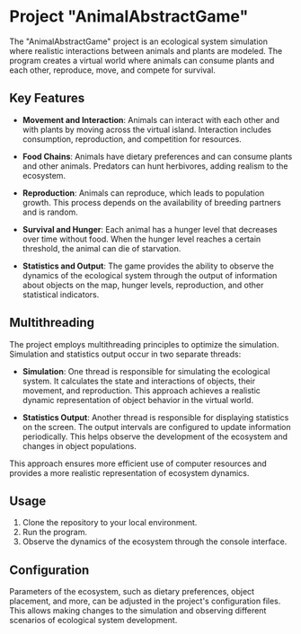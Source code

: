 # Project "AnimalAbstractGame"

The "AnimalAbstractGame" project is an ecological system simulation where realistic interactions between animals and plants are modeled. The program creates a virtual world where animals can consume plants and each other, reproduce, move, and compete for survival.

## Key Features

- **Movement and Interaction**: Animals can interact with each other and with plants by moving across the virtual island. Interaction includes consumption, reproduction, and competition for resources.

- **Food Chains**: Animals have dietary preferences and can consume plants and other animals. Predators can hunt herbivores, adding realism to the ecosystem.

- **Reproduction**: Animals can reproduce, which leads to population growth. This process depends on the availability of breeding partners and is random.

- **Survival and Hunger**: Each animal has a hunger level that decreases over time without food. When the hunger level reaches a certain threshold, the animal can die of starvation.

- **Statistics and Output**: The game provides the ability to observe the dynamics of the ecological system through the output of information about objects on the map, hunger levels, reproduction, and other statistical indicators.

## Multithreading

The project employs multithreading principles to optimize the simulation. Simulation and statistics output occur in two separate threads:

- **Simulation**: One thread is responsible for simulating the ecological system. It calculates the state and interactions of objects, their movement, and reproduction. This approach achieves a realistic dynamic representation of object behavior in the virtual world.

- **Statistics Output**: Another thread is responsible for displaying statistics on the screen. The output intervals are configured to update information periodically. This helps observe the development of the ecosystem and changes in object populations.

This approach ensures more efficient use of computer resources and provides a more realistic representation of ecosystem dynamics.

## Usage

1. Clone the repository to your local environment.
2. Run the program.
3. Observe the dynamics of the ecosystem through the console interface.

## Configuration

Parameters of the ecosystem, such as dietary preferences, object placement, and more, can be adjusted in the project's configuration files. This allows making changes to the simulation and observing different scenarios of ecological system development.
